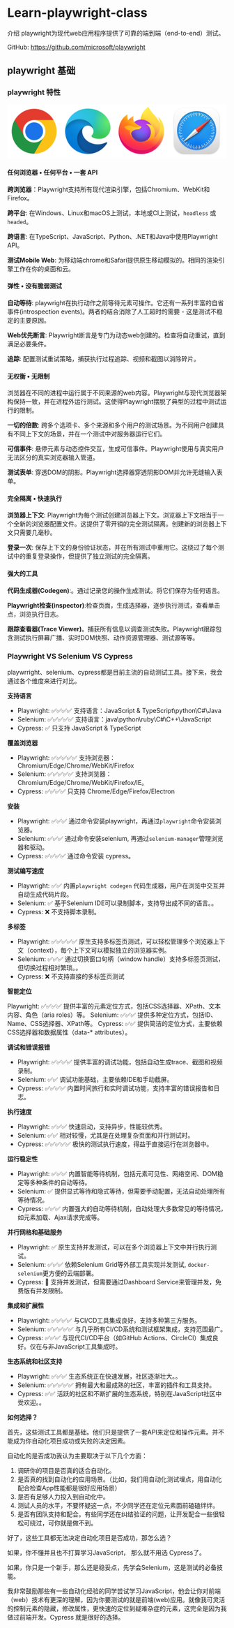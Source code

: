 # Learn-playwright-class

介绍 playwright为现代web应用程序提供了可靠的端到端（end-to-end）测试。

GitHub: https://github.com/microsoft/playwright


## playwright 基础

### playwright 特性

![](./images/Browsers.png)

#### 任何浏览器 • 任何平台 • 一套 API

__跨浏览器__：Playwright支持所有现代渲染引擎，包括Chromium、WebKit和Firefox。

__跨平台__: 在Windows、Linux和macOS上测试，本地或CI上测试，`headless` 或 `headed`。

__跨语言__: 在TypeScript、JavaScript、Python、.NET和Java中使用Playwright API。

__测试Mobile Web__: 为移动端chrome和Safari提供原生移动模拟的。相同的渲染引擎工作在你的桌面和云。


#### 弹性 • 没有脆弱测试

__自动等待__: playwright在执行动作之前等待元素可操作。它还有一系列丰富的自省事件(introspection events)。两者的结合消除了人工超时的需要 - 这是测试不稳定的主要原因。

__Web优先断言__: Playwright断言是专门为动态web创建的。检查将自动重试，直到满足必要条件。

__追踪__: 配置测试重试策略，捕获执行过程追踪、视频和截图以消除碎片。


#### 无权衡 • 无限制

浏览器在不同的进程中运行属于不同来源的web内容。Playwright与现代浏览器架构保持一致，并在进程外运行测试。这使得Playwright摆脱了典型的过程中测试运行的限制。

__一切的倍数__: 跨多个选项卡、多个来源和多个用户的测试场景。为不同用户创建具有不同上下文的场景，并在一个测试中对服务器运行它们。

__可信事件__: 悬停元素与动态控件交互，生成可信事件。Playwright使用与真实用户无法区分的真实浏览器输入管道。

__测试表单__: 穿透DOM的阴影。Playwright选择器穿透阴影DOM并允许无缝输入表单。


#### 完全隔离 • 快速执行


__浏览器上下文__: Playwright为每个测试创建浏览器上下文。浏览器上下文相当于一个全新的浏览器配置文件。这提供了零开销的完全测试隔离。创建新的浏览器上下文只需要几毫秒。


__登录一次__: 保存上下文的身份验证状态，并在所有测试中重用它。这绕过了每个测试中的重复登录操作，但提供了独立测试的完全隔离。

#### 强大的工具

__代码生成器(Codegen)__:。通过记录您的操作生成测试。将它们保存为任何语言。

__Playwright检查(inspector)__:检查页面，生成选择器，逐步执行测试，查看单击点，浏览执行日志。

__跟踪查看器(Trace Viewer)__。捕获所有信息以调查测试失败。Playwright跟踪包含测试执行屏幕广播、实时DOM快照、动作资源管理器、测试源等等。


### Playwright VS Selenium VS Cypress

playwrright、selenium、cypress都是目前主流的自动测试工具。接下来，我会通过各个维度来进行对比。

**支持语言**

* Playwright: ✅✅✅✅  支持语言：JavaScript & TypeScript\python\C#\Java
* Selenium:  ✅✅✅✅✅  支持语言：java\python\ruby\C#\C++\JavaScript
* Cypress:   ✅ 只支持 JavaScript & TypeScript

**覆盖浏览器**

* Playwright: ✅✅✅✅✅  支持浏览器：Chromium/Edge/Chrome/WebKit/Firefox
* Selenium:  ✅✅✅✅✅   支持浏览器：Chromium/Edge/Chrome/WebKit/Firefox/IE。
* Cypress:   ✅✅✅✅ 只支持 Chrome/Edge/Firefox/Electron


**安装**

* Playwright: ✅✅✅ 通过命令安装playwright，再通过`playwright`命令安装浏览器。
* Selenium:  ✅✅✅ 通过命令安装selenium, 再通过`selenium-manager`管理浏览器和驱动。
* Cypress:   ✅✅✅✅ 通过命令安装 cypress。

**测试编写速度**

* Playwright: ✅✅ 内置`playwright codegen` 代码生成器，用户在浏览中交互并自动生成代码片段。
* Selenium: ✅ 基于Selenium IDE可以录制脚本，支持导出成不同的语言。。
* Cypress: ❌ 不支持脚本录制。

**多标签**

* Playwright: ✅✅✅✅✅ 原生支持多标签页测试，可以轻松管理多个浏览器上下文（context），每个上下文可以模拟独立的浏览器实例。
* Selenium: ✅✅✅  通过切换窗口句柄（window handle）支持多标签页测试，但切换过程相对繁琐。。
* Cypress: ❌ 不支持直接的多标签页测试


**智能定位**

Playwright: ✅✅✅✅  提供丰富的元素定位方式，包括CSS选择器、XPath、文本内容、角色（aria roles）等。
Selenium: ✅✅✅ 提供多种定位方式，包括ID、Name、CSS选择器、XPath等。
Cypress: ✅✅ 提供简洁的定位方式，主要依赖CSS选择器和数据属性（data-* attributes）。

**调试和错误报错**

* Playwright: ✅✅✅✅ 提供丰富的调试功能，包括自动生成trace、截图和视频录制。
* Selenium:  ✅✅  调试功能基础，主要依赖IDE和手动截屏。
* Cypress:  ✅✅✅✅ 内置时间旅行和实时调试功能，支持丰富的错误报告和日志。

**执行速度**

* Playwright: ✅✅✅ 快速启动，支持异步，性能较优秀。
* Selenium:  ✅✅  相对较慢，尤其是在处理复杂页面和并行测试时。
* Cypress:  ✅✅✅✅✅ 极快的测试执行速度，得益于直接运行在浏览器中。

**运行稳定性**

* Playwright: ✅✅✅ 内置智能等待机制，包括元素可见性、网络空闲、DOM稳定等多种条件的自动等待。
* Selenium:  ✅  提供显式等待和隐式等待，但需要手动配置，无法自动处理所有等待情况。
* Cypress:  ✅✅✅ 内置强大的自动等待机制，自动处理大多数常见的等待情况，如元素加载、Ajax请求完成等。

**并行网格和基础服务**

* Playwright: ✅ 原生支持并发测试，可以在多个浏览器上下文中并行执行测试。
* Selenium: ✅✅✅ 依赖Selenium Grid等外部工具实现并发测试, `docker-selenium`更方便的云端部署。
* Cypress: 🤷 支持并发测试，但需要通过Dashboard Service来管理并发，免费版有并发限制。

**集成和扩展性**

* Playwright: ✅✅✅✅ 与CI/CD工具集成良好，支持多种第三方服务。
* Selenium: ✅✅✅✅✅ 与几乎所有CI/CD系统和测试框架集成，支持范围最广。
* Cypress: ✅✅✅ 与现代CI/CD平台（如GitHub Actions、CircleCI）集成良好。仅在与非JavaScript工具集成时。

**生态系统和社区支持**

* Playwright: ✅✅✅ 生态系统正在快速发展，社区逐渐壮大。。
* Selenium: ✅✅✅✅✅ 拥有最大和最成熟的社区，丰富的插件和工具支持。
* Cypress: ✅✅  活跃的社区和不断扩展的生态系统，特别在JavaScript社区中受欢迎。。

**如何选择？**

首先，这些测试工具都是基础。他们只是提供了一套API来定位和操作元素。并不能成为你自动化项目成功或失败的决定因素。

自动化的是否成功我认为主要取决于以下几个方面：

1. 调研你的项目是否真的适合自动化。
2. 是否真的找到自动化的应用场景。（比如，我们用自动化测试埋点，用自动化配合检查App性能都是很好应用场景）
3. 是否有足够人力投入到自动化中。
4. 测试人员的水平，不要怀疑这一点，不少同学还在定位元素面前磕磕绊绊。
5. 是否有团队支持和配合。有些同学还在纠结验证的问题，让开发配合一些很轻松可绕过，可你就是做不到。

好了，这些工具都无法决定自动化项目是否成功，那怎么选？

如果，你不懂并且也不打算学习JavaScript， 那么就不用选 Cypress了。

如果，你只是一个新手，那么还是稳妥点，先学会Selenium，这是测试的必备技能。

我非常鼓励那些有一些自动化经验的同学尝试学习JavaScript，他会让你对前端（web）技术有更深的理解，因为你要测试的就是前端(web)应用。就像我可灵活的控制元素的隐藏，修改属性，更快速的定位到疑难杂症的元素，这完全是因为我做过前端开发。Cypress 就是很好的选择。
